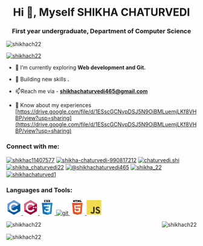 <h1 align="center">Hi 👋, Myself SHIKHA CHATURVEDI</h1> 
<h3 align="center">First year undergraduate, Department of Computer Science</h3>

<p align="left"> <img src="https://komarev.com/ghpvc/?username=shikhach22&label=Profile%20views&color=0e75b6&style=flat" alt="shikhach22" /> </p>

<p align="left"> <a href="https://github.com/ryo-ma/github-profile-trophy"><img src="https://github-profile-trophy.vercel.app/?username=shikhach22" alt="shikhach22" /></a> </p>



- 🌱 I’m currently exploring **Web development and Git.**

- 💬 Building new skills **.**

- 📫Reach me via - **shikhachaturvedi465@gmail.com**

- 📄 Know about my experiences [https://drive.google.com/file/d/1ESscGCNvpDSJ5N9OiBMLuemjLKf8VHBP/view?usp=sharing](https://drive.google.com/file/d/1ESscGCNvpDSJ5N9OiBMLuemjLKf8VHBP/view?usp=sharing)

<h3 align="left">Connect with me:</h3>
<p align="left">
<a href="https://twitter.com/shikhac11407577" target="blank"><img align="center" src="https://raw.githubusercontent.com/rahuldkjain/github-profile-readme-generator/master/src/images/icons/Social/twitter.svg" alt="shikhac11407577" height="30" width="40" /></a>
<a href="https://linkedin.com/in/shikha-chaturvedi-990817212" target="blank"><img align="center" src="https://raw.githubusercontent.com/rahuldkjain/github-profile-readme-generator/master/src/images/icons/Social/linked-in-alt.svg" alt="shikha-chaturvedi-990817212" height="30" width="40" /></a>
<a href="https://fb.com/chaturvedi.shi" target="blank"><img align="center" src="https://raw.githubusercontent.com/rahuldkjain/github-profile-readme-generator/master/src/images/icons/Social/facebook.svg" alt="chaturvedi.shi" height="30" width="40" /></a>
<a href="https://instagram.com/shikha_chaturvedi22" target="blank"><img align="center" src="https://raw.githubusercontent.com/rahuldkjain/github-profile-readme-generator/master/src/images/icons/Social/instagram.svg" alt="shikha_chaturvedi22" height="30" width="40" /></a>
<a href="https://medium.com/@shikhachaturvedi465" target="blank"><img align="center" src="https://raw.githubusercontent.com/rahuldkjain/github-profile-readme-generator/master/src/images/icons/Social/medium.svg" alt="@shikhachaturvedi465" height="30" width="40" /></a>
<a href="https://www.codechef.com/users/shikha_22" target="blank"><img align="center" src="https://cdn.jsdelivr.net/npm/simple-icons@3.1.0/icons/codechef.svg" alt="shikha_22" height="30" width="40" /></a>
<a href="https://www.hackerrank.com/shikhachaturved1" target="blank"><img align="center" src="https://raw.githubusercontent.com/rahuldkjain/github-profile-readme-generator/master/src/images/icons/Social/hackerrank.svg" alt="shikhachaturved1" height="30" width="40" /></a>
</p>

<h3 align="left">Languages and Tools:</h3> 
<p align="left"> <a href="https://www.cprogramming.com/" target="_blank" rel="noreferrer"> <img src="https://raw.githubusercontent.com/devicons/devicon/master/icons/c/c-original.svg" alt="c" width="40" height="40"/> </a> <a href="https://www.w3schools.com/cpp/" target="_blank" rel="noreferrer"> <img src="https://raw.githubusercontent.com/devicons/devicon/master/icons/cplusplus/cplusplus-original.svg" alt="cplusplus" width="40" height="40"/> </a> <a href="https://www.w3schools.com/css/" target="_blank" rel="noreferrer"> <img src="https://raw.githubusercontent.com/devicons/devicon/master/icons/css3/css3-original-wordmark.svg" alt="css3" width="40" height="40"/> </a> <a href="https://git-scm.com/" target="_blank" rel="noreferrer"> <img src="https://www.vectorlogo.zone/logos/git-scm/git-scm-icon.svg" alt="git" width="40" height="40"/> </a> <a href="https://www.w3.org/html/" target="_blank" rel="noreferrer"> <img src="https://raw.githubusercontent.com/devicons/devicon/master/icons/html5/html5-original-wordmark.svg" alt="html5" width="40" height="40"/> </a> <a href="https://developer.mozilla.org/en-US/docs/Web/JavaScript" target="_blank" rel="noreferrer"> <img src="https://raw.githubusercontent.com/devicons/devicon/master/icons/javascript/javascript-original.svg" alt="javascript" width="40" height="40"/> </a> </p>

<p><img align="left" src="https://github-readme-stats.vercel.app/api/top-langs?username=shikhach22&show_icons=true&locale=en&layout=compact" alt="shikhach22" /></p>

<p>&nbsp;<img align="right" src="https://github-readme-stats.vercel.app/api?username=shikhach22&show_icons=true&locale=en" alt="shikhach22" /></p>

<p><img align="center" src="https://github-readme-streak-stats.herokuapp.com/?user=shikhach22&" alt="shikhach22" /></p>
